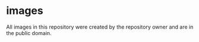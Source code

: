 images
======
All images in this repository were created by the repository owner and are in the public domain. 
